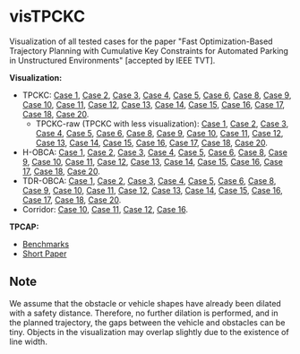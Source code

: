 # visTPCKC
Visualization of all tested cases for the paper "Fast Optimization-Based Trajectory Planning with Cumulative Key Constraints for Automated Parking in Unstructured Environments" [accepted by IEEE TVT].

<!-- **Paper:**  -->

**Visualization:** 

- TPCKC: [Case 1](TPCKC/TPCKC_01.pdf), [Case 2](TPCKC/TPCKC_02.pdf), [Case 3](TPCKC/TPCKC_03.pdf), [Case 4](TPCKC/TPCKC_04.pdf), [Case 5](TPCKC/TPCKC_05.pdf), [Case 6](TPCKC/TPCKC_06.pdf), [Case 8](TPCKC/TPCKC_08.pdf), [Case 9](TPCKC/TPCKC_09.pdf), [Case 10](TPCKC/TPCKC_10.pdf), [Case 11](TPCKC/TPCKC_11.pdf), [Case 12](TPCKC/TPCKC_12.pdf), [Case 13](TPCKC/TPCKC_13.pdf), [Case 14](TPCKC/TPCKC_14.pdf), [Case 15](TPCKC/TPCKC_15.pdf), [Case 16](TPCKC/TPCKC_16.pdf), [Case 17](TPCKC/TPCKC_17.pdf), [Case 18](TPCKC/TPCKC_18.pdf), [Case 20](TPCKC/TPCKC_20.pdf).
  - TPCKC-raw (TPCKC with less visualization): [Case 1](TPCKC-raw/TPCKC_raw_01.pdf), [Case 2](TPCKC-raw/TPCKC_raw_02.pdf), [Case 3](TPCKC-raw/TPCKC_raw_03.pdf), [Case 4](TPCKC-raw/TPCKC_raw_04.pdf), [Case 5](TPCKC-raw/TPCKC_raw_05.pdf), [Case 6](TPCKC-raw/TPCKC_raw_06.pdf), [Case 8](TPCKC-raw/TPCKC_raw_08.pdf), [Case 9](TPCKC-raw/TPCKC_raw_09.pdf), [Case 10](TPCKC-raw/TPCKC_raw_10.pdf), [Case 11](TPCKC-raw/TPCKC_raw_11.pdf), [Case 12](TPCKC-raw/TPCKC_raw_12.pdf), [Case 13](TPCKC-raw/TPCKC_raw_13.pdf), [Case 14](TPCKC-raw/TPCKC_raw_14.pdf), [Case 15](TPCKC-raw/TPCKC_raw_15.pdf), [Case 16](TPCKC-raw/TPCKC_raw_16.pdf), [Case 17](TPCKC-raw/TPCKC_raw_17.pdf), [Case 18](TPCKC-raw/TPCKC_raw_18.pdf), [Case 20](TPCKC-raw/TPCKC_raw_20.pdf).
- H-OBCA: [Case 1](H-OBCA/H_OBCA_01.pdf), [Case 2](H-OBCA/H_OBCA_02.pdf), [Case 3](H-OBCA/H_OBCA_03.pdf), [Case 4](H-OBCA/H_OBCA_04.pdf), [Case 5](H-OBCA/H_OBCA_05.pdf), [Case 6](H-OBCA/H_OBCA_06.pdf), [Case 8](H-OBCA/H_OBCA_08.pdf), [Case 9](H-OBCA/H_OBCA_09.pdf), [Case 10](H-OBCA/H_OBCA_10.pdf), [Case 11](H-OBCA/H_OBCA_11.pdf), [Case 12](H-OBCA/H_OBCA_12.pdf), [Case 13](H-OBCA/H_OBCA_13.pdf), [Case 14](H-OBCA/H_OBCA_14.pdf), [Case 15](H-OBCA/H_OBCA_15.pdf), [Case 16](H-OBCA/H_OBCA_16.pdf), [Case 17](H-OBCA/H_OBCA_17.pdf), [Case 18](H-OBCA/H_OBCA_18.pdf), [Case 20](H-OBCA/H_OBCA_20.pdf).
- TDR-OBCA: [Case 1](TDR-OBCA/TDR_OBCA_01.pdf), [Case 2](TDR-OBCA/TDR_OBCA_02.pdf), [Case 3](TDR-OBCA/TDR_OBCA_03.pdf), [Case 4](TDR-OBCA/TDR_OBCA_04.pdf), [Case 5](TDR-OBCA/TDR_OBCA_05.pdf), [Case 6](TDR-OBCA/TDR_OBCA_06.pdf), [Case 8](TDR-OBCA/TDR_OBCA_08.pdf), [Case 9](TDR-OBCA/TDR_OBCA_09.pdf), [Case 10](TDR-OBCA/TDR_OBCA_10.pdf), [Case 11](TDR-OBCA/TDR_OBCA_11.pdf), [Case 12](TDR-OBCA/TDR_OBCA_12.pdf), [Case 13](TDR-OBCA/TDR_OBCA_13.pdf), [Case 14](TDR-OBCA/TDR_OBCA_14.pdf), [Case 15](TDR-OBCA/TDR_OBCA_15.pdf), [Case 16](TDR-OBCA/TDR_OBCA_16.pdf), [Case 17](TDR-OBCA/TDR_OBCA_17.pdf), [Case 18](TDR-OBCA/TDR_OBCA_18.pdf), [Case 20](TDR-OBCA/TDR_OBCA_20.pdf).
- Corridor: [Case 10](Corridor/Corridor_10.pdf), [Case 11](Corridor/Corridor_11.pdf), [Case 12](Corridor/Corridor_12.pdf), [Case 16](Corridor/Corridor_16.pdf).

**TPCAP:**

- [Benchmarks](https://tpcap.github.io/benchmarks/)
- [Short Paper](https://ieeexplore.ieee.org/document/9983499)


## Note 

We assume that the obstacle or vehicle shapes have already been dilated with a safety distance. Therefore, no further dilation is performed, and in the planned trajectory, the gaps between the vehicle and obstacles can be tiny. Objects in the visualization may overlap slightly due to the existence of line width. 
